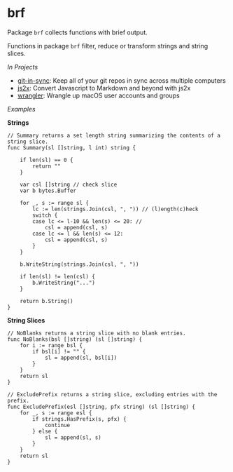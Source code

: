 # brf # 

Package `brf` collects functions with brief output.

Functions in package `brf` filter, reduce or transform strings and
string slices. 

*In Projects*

- [git-in-sync](https://github.com/jychri/git-in-sync): Keep all of
  your git repos in sync across multiple computers
- [js2x](https://github.com/jychri/js2x): Convert Javascript to Markdown and beyond with js2x
- [wrangler](https://github.com/jychri/wrangler): Wrangle up macOS user accounts and groups

*Examples*

**Strings**

```golang
// Summary returns a set length string summarizing the contents of a string slice.
func Summary(sl []string, l int) string {

	if len(sl) == 0 {
		return ""
	}

	var csl []string // check slice
	var b bytes.Buffer

	for _, s := range sl {
		lc := len(strings.Join(csl, ", ")) // (l)ength(c)heck
		switch {
		case lc <= l-10 && len(s) <= 20: //
			csl = append(csl, s)
		case lc <= l && len(s) <= 12:
			csl = append(csl, s)
		}
	}

	b.WriteString(strings.Join(csl, ", "))

	if len(sl) != len(csl) {
		b.WriteString("...")
	}

	return b.String()
}
```

**String Slices**

```golang
// NoBlanks returns a string slice with no blank entries.
func NoBlanks(bsl []string) (sl []string) {
	for i := range bsl {
		if bsl[i] != "" {
			sl = append(sl, bsl[i])
		}
	}
	return sl
}
```

```golang
// ExcludePrefix returns a string slice, excluding entries with the prefix.
func ExcludePrefix(esl []string, pfx string) (sl []string) {
	for _, s := range esl {
		if strings.HasPrefix(s, pfx) {
			continue
		} else {
			sl = append(sl, s)
		}
	}
	return sl
}
```
